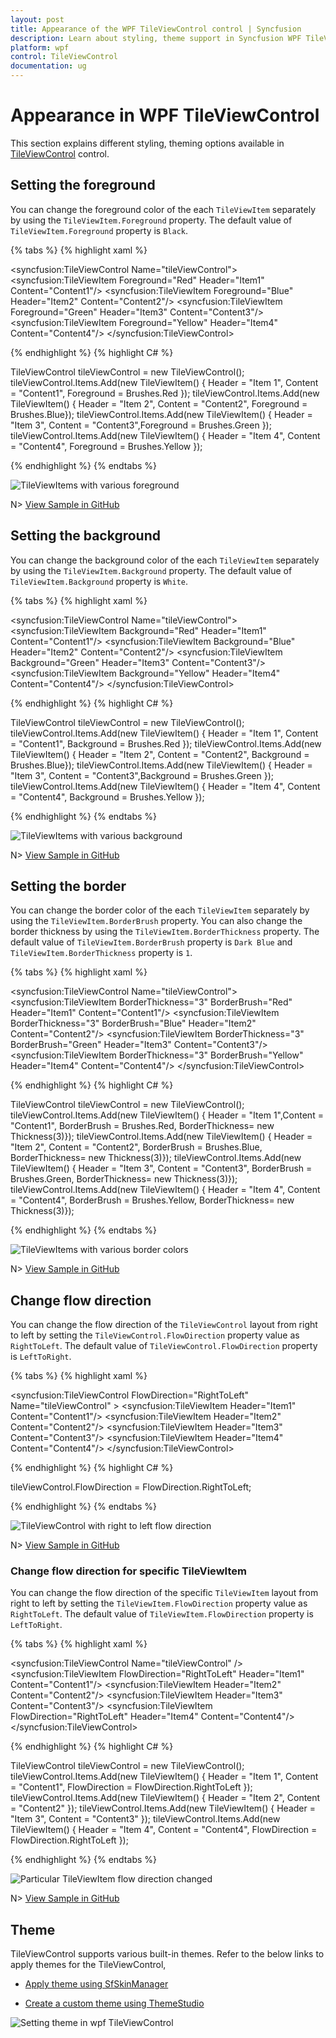 ```yaml
---
layout: post
title: Appearance of the WPF TileViewControl control | Syncfusion
description: Learn about styling, theme support in Syncfusion WPF TileViewControl control and more details about the control features.
platform: wpf
control: TileViewControl
documentation: ug
---
```


# Appearance in WPF TileViewControl

This section explains different styling, theming options available in [TileViewControl](https://help.syncfusion.com/cr/wpf/Syncfusion.Windows.Shared.TileViewControl.html) control.

## Setting the foreground

You can change the foreground color of the each `TileViewItem` separately by using the `TileViewItem.Foreground` property. The default value of `TileViewItem.Foreground` property is `Black`.

{% tabs %}
{% highlight xaml %}

<syncfusion:TileViewControl Name="tileViewControl">
    <syncfusion:TileViewItem Foreground="Red" Header="Item1" Content="Content1"/>
    <syncfusion:TileViewItem Foreground="Blue" Header="Item2" Content="Content2"/>
    <syncfusion:TileViewItem Foreground="Green" Header="Item3" Content="Content3"/>
    <syncfusion:TileViewItem Foreground="Yellow" Header="Item4" Content="Content4"/>
</syncfusion:TileViewControl>

{% endhighlight %}
{% highlight C# %}

TileViewControl tileViewControl = new TileViewControl();
tileViewControl.Items.Add(new TileViewItem() { Header = "Item 1",
    Content = "Content1", Foreground = Brushes.Red });
tileViewControl.Items.Add(new TileViewItem() { Header = "Item 2",
    Content = "Content2", Foreground = Brushes.Blue});
tileViewControl.Items.Add(new TileViewItem() { Header = "Item 3",
    Content = "Content3",Foreground = Brushes.Green });
tileViewControl.Items.Add(new TileViewItem() { Header = "Item 4",
    Content = "Content4", Foreground = Brushes.Yellow });

{% endhighlight %}
{% endtabs %}

![TileViewItems with various foreground](Appearance_images/Foreground.png)

N> [View Sample in GitHub](https://github.com/SyncfusionExamples/syncfusion-wpf-tileview-control-examples/blob/master/Samples/Appearance)

## Setting the background

You can change the background color of the each `TileViewItem` separately by using the `TileViewItem.Background` property. The default value of `TileViewItem.Background` property is `White`.

{% tabs %}
{% highlight xaml %}

<syncfusion:TileViewControl Name="tileViewControl">
    <syncfusion:TileViewItem Background="Red" Header="Item1" Content="Content1"/>
    <syncfusion:TileViewItem Background="Blue" Header="Item2" Content="Content2"/>
    <syncfusion:TileViewItem Background="Green" Header="Item3" Content="Content3"/>
    <syncfusion:TileViewItem Background="Yellow" Header="Item4" Content="Content4"/>
</syncfusion:TileViewControl>

{% endhighlight %}
{% highlight C# %}

TileViewControl tileViewControl = new TileViewControl();
tileViewControl.Items.Add(new TileViewItem() { Header = "Item 1",
    Content = "Content1", Background = Brushes.Red });
tileViewControl.Items.Add(new TileViewItem() { Header = "Item 2",
    Content = "Content2", Background = Brushes.Blue});
tileViewControl.Items.Add(new TileViewItem() { Header = "Item 3",
    Content = "Content3",Background = Brushes.Green });
tileViewControl.Items.Add(new TileViewItem() { Header = "Item 4",
    Content = "Content4", Background = Brushes.Yellow });

{% endhighlight %}
{% endtabs %}

![TileViewItems with various background](Appearance_images/Background.png)

N> [View Sample in GitHub](https://github.com/SyncfusionExamples/syncfusion-wpf-tileview-control-examples/blob/master/Samples/Appearance)

## Setting the border

You can change the border color of the each `TileViewItem` separately by using the `TileViewItem.BorderBrush` property. You can also change the border thickness by using the `TileViewItem.BorderThickness` property. The default value of `TileViewItem.BorderBrush` property is `Dark Blue` and `TileViewItem.BorderThickness` property is `1`.

{% tabs %}
{% highlight xaml %}

<syncfusion:TileViewControl Name="tileViewControl">
    <syncfusion:TileViewItem BorderThickness="3" BorderBrush="Red"
                             Header="Item1" Content="Content1"/>
    <syncfusion:TileViewItem BorderThickness="3" BorderBrush="Blue" 
                             Header="Item2" Content="Content2"/>
    <syncfusion:TileViewItem BorderThickness="3" BorderBrush="Green" 
                             Header="Item3" Content="Content3"/>
    <syncfusion:TileViewItem BorderThickness="3" BorderBrush="Yellow"
                             Header="Item4" Content="Content4"/>
</syncfusion:TileViewControl>

{% endhighlight %}
{% highlight C# %}

TileViewControl tileViewControl = new TileViewControl();
tileViewControl.Items.Add(new TileViewItem() { Header = "Item 1",Content = "Content1",
     BorderBrush = Brushes.Red, BorderThickness= new Thickness(3)});
tileViewControl.Items.Add(new TileViewItem() { Header = "Item 2", Content = "Content2", 
     BorderBrush = Brushes.Blue, BorderThickness= new Thickness(3)});
tileViewControl.Items.Add(new TileViewItem() { Header = "Item 3", Content = "Content3",
     BorderBrush = Brushes.Green, BorderThickness= new Thickness(3)});
tileViewControl.Items.Add(new TileViewItem() { Header = "Item 4", Content = "Content4", 
     BorderBrush = Brushes.Yellow, BorderThickness= new Thickness(3)});

{% endhighlight %}
{% endtabs %}

![TileViewItems with various border colors](Appearance_images/BorderBrush.png)

N> [View Sample in GitHub](https://github.com/SyncfusionExamples/syncfusion-wpf-tileview-control-examples/blob/master/Samples/Appearance)

## Change flow direction

You can change the flow direction of the `TileViewControl` layout from right to left by setting the `TileViewControl.FlowDirection` property value as `RightToLeft`. The default value of `TileViewControl.FlowDirection` property is `LeftToRight`.

{% tabs %}
{% highlight xaml %}

<syncfusion:TileViewControl FlowDirection="RightToLeft"
                            Name="tileViewControl" >
     <syncfusion:TileViewItem Header="Item1" Content="Content1"/>
     <syncfusion:TileViewItem Header="Item2" Content="Content2"/>
     <syncfusion:TileViewItem Header="Item3" Content="Content3"/>
     <syncfusion:TileViewItem Header="Item4" Content="Content4"/>
</syncfusion:TileViewControl>

{% endhighlight %}
{% highlight C# %}

tileViewControl.FlowDirection = FlowDirection.RightToLeft;

{% endhighlight %}
{% endtabs %}

![TileViewControl with right to left flow direction](Appearance_images/rtl.png)

N> [View Sample in GitHub](https://github.com/SyncfusionExamples/syncfusion-wpf-tileview-control-examples/blob/master/Samples/Appearance)

### Change flow direction for specific TileViewItem

You can change the flow direction of the specific `TileViewItem` layout from right to left by setting the `TileViewItem.FlowDirection` property value as `RightToLeft`. The default value of `TileViewItem.FlowDirection` property is `LeftToRight`.

{% tabs %}
{% highlight xaml %}

<syncfusion:TileViewControl Name="tileViewControl" />
     <syncfusion:TileViewItem FlowDirection="RightToLeft" Header="Item1"
                              Content="Content1"/>
     <syncfusion:TileViewItem Header="Item2" Content="Content2"/>
     <syncfusion:TileViewItem Header="Item3" Content="Content3"/>
     <syncfusion:TileViewItem FlowDirection="RightToLeft" Header="Item4" 
                              Content="Content4"/>
</syncfusion:TileViewControl>

{% endhighlight %}
{% highlight C# %}

TileViewControl tileViewControl = new TileViewControl();
tileViewControl.Items.Add(new TileViewItem() { Header = "Item 1",
    Content = "Content1", FlowDirection = FlowDirection.RightToLeft });
tileViewControl.Items.Add(new TileViewItem() { Header = "Item 2",
    Content = "Content2" });
tileViewControl.Items.Add(new TileViewItem() { Header = "Item 3",
    Content = "Content3" });
tileViewControl.Items.Add(new TileViewItem() { Header = "Item 4",
    Content = "Content4", FlowDirection = FlowDirection.RightToLeft });

{% endhighlight %}
{% endtabs %}

![Particular TileViewItem flow direction changed](Appearance_images/TileViewItem_rtl.png)

N> [View Sample in GitHub](https://github.com/SyncfusionExamples/syncfusion-wpf-tileview-control-examples/blob/master/Samples/Appearance)

## Theme

TileViewControl supports various built-in themes. Refer to the below links to apply themes for the TileViewControl,

  * [Apply theme using SfSkinManager](https://help.syncfusion.com/wpf/themes/skin-manager)
	
  * [Create a custom theme using ThemeStudio](https://help.syncfusion.com/wpf/themes/theme-studio#creating-custom-theme)

  ![Setting theme in wpf TileViewControl](Getting-Started_images/Theme.png)